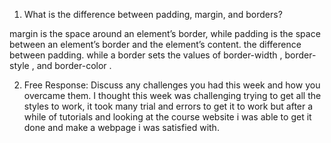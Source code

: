 1. What is the difference between padding, margin, and
borders?  

margin is the space around an element’s border, while padding is the space between an element’s border and the element’s content.
the difference between padding. while a border sets the values of border-width , border-style , and border-color .

2. Free Response: Discuss any challenges you had this week
and how you overcame them.
I thought this week was challenging trying to get all the styles to work, it took many trial and errors to get it to work but after a while of tutorials and looking at the course website i was able to get it done and make a webpage i was satisfied with.
